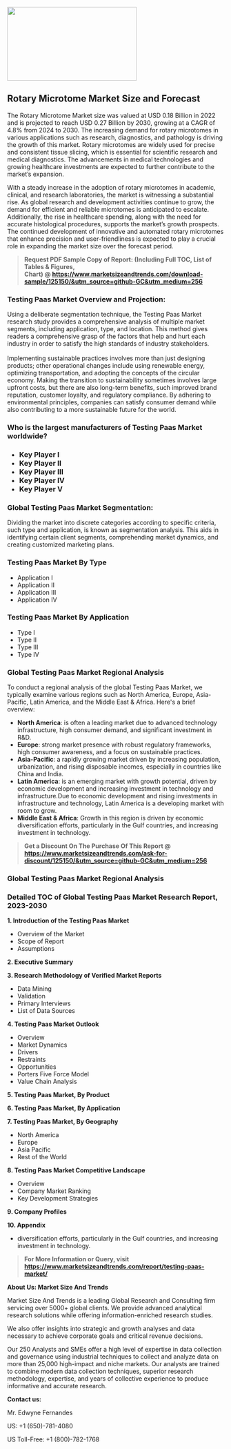 <p><img class="alignnone size-medium wp-image-20088" src="https://ffe5etoiles.com/wp-content/uploads/2024/12/MST1-300x171.png" alt="" width="300" height="171" /></p><h2>Rotary Microtome Market Size and Forecast</h2><p>The Rotary Microtome Market size was valued at USD 0.18 Billion in 2022 and is projected to reach USD 0.27 Billion by 2030, growing at a CAGR of 4.8% from 2024 to 2030. The increasing demand for rotary microtomes in various applications such as research, diagnostics, and pathology is driving the growth of this market. Rotary microtomes are widely used for precise and consistent tissue slicing, which is essential for scientific research and medical diagnostics. The advancements in medical technologies and growing healthcare investments are expected to further contribute to the market’s expansion.</p><p>With a steady increase in the adoption of rotary microtomes in academic, clinical, and research laboratories, the market is witnessing a substantial rise. As global research and development activities continue to grow, the demand for efficient and reliable microtomes is anticipated to escalate. Additionally, the rise in healthcare spending, along with the need for accurate histological procedures, supports the market’s growth prospects. The continued development of innovative and automated rotary microtomes that enhance precision and user-friendliness is expected to play a crucial role in expanding the market size over the forecast period.</p></p><blockquote id="" class=""><strong>Request PDF Sample Copy of Report: (Including Full TOC, List of Tables &amp; Figures, Chart)&nbsp;@&nbsp;<strong><a href="https://www.marketsizeandtrends.com/download-sample/125150/&utm_source=github-GC&utm_medium=256" target="_blank">https://www.marketsizeandtrends.com/download-sample/125150/&utm_source=github-GC&utm_medium=256</a></strong></strong></blockquote><h3 id="" class="">Testing Paas Market&nbsp;Overview and Projection:</h3><p id="" class="">Using a deliberate segmentation technique, the Testing Paas Market research study provides a comprehensive analysis of multiple market segments, including application, type, and location. This method gives readers a comprehensive grasp of the factors that help and hurt each industry in order to satisfy the high standards of industry stakeholders. <br /> <br />Implementing sustainable practices involves more than just designing products; other operational changes include using renewable energy, optimizing transportation, and adopting the concepts of the circular economy. Making the transition to sustainability sometimes involves large upfront costs, but there are also long-term benefits, such improved brand reputation, customer loyalty, and regulatory compliance. By adhering to environmental principles, companies can satisfy consumer demand while also contributing to a more sustainable future for the world.</p><h3 id="" class="">Who is the largest manufacturers of&nbsp;Testing Paas Market worldwide?</h3><h3 class=""><p><ul><li>Key Player I </li><li> Key Player II </li><li> Key Player III </li><li> Key Player IV </li><li> Key Player V</li></ul></p></h3><h3 id="" class="">Global&nbsp;Testing Paas Market Segmentation:</h3><p id="" class="">Dividing the market into discrete categories according to specific criteria, such type and application, is known as segmentation analysis. This aids in identifying certain client segments, comprehending market dynamics, and creating customized marketing plans.</p><h3 id="" class="">Testing Paas Market&nbsp;By Type</h3><p><p><ul><li>Application I </li><li> Application II </li><li> Application III </li><li> Application IV</p></li></ul></p></p><h3 id="" class="">Testing Paas Market&nbsp;By Application</h3><p class=""><p><ul><li>Type I </li><li> Type II </li><li> Type III </li><li> Type IV</li></ul></p></p><h3 id="" class="">Global Testing Paas Market Regional Analysis</h3><p id="" class="">To conduct a regional analysis of the global Testing Paas Market, we typically examine various regions such as North America, Europe, Asia-Pacific, Latin America, and the Middle East &amp; Africa. Here's a brief overview:</p><ul><li><strong>North America</strong>: is often a leading market due to advanced technology infrastructure, high consumer demand, and significant investment in R&amp;D.</li><li><strong>Europe</strong>: strong market presence with robust regulatory frameworks, high consumer awareness, and a focus on sustainable practices.</li><li><strong>Asia-Pacific</strong>: a rapidly growing market driven by increasing population, urbanization, and rising disposable incomes, especially in countries like China and India.</li><li><strong>Latin America</strong>: is an emerging market with growth potential, driven by economic development and increasing investment in technology and infrastructure.Due to economic development and rising investments in infrastructure and technology, Latin America is a developing market with room to grow.</li><li><strong>Middle East &amp; Africa</strong>: Growth in this region is driven by economic diversification efforts, particularly in the Gulf countries, and increasing investment in technology.</li></ul><blockquote id="" class=""><strong>Get a Discount On The Purchase Of This Report @ <strong><a href="https://www.marketsizeandtrends.com/ask-for-discount/125150/&utm_source=github-GC&utm_medium=256" target="_blank">https://www.marketsizeandtrends.com/ask-for-discount/125150/&utm_source=github-GC&utm_medium=256</a></strong></strong></blockquote><h3 id="" class="">Global Testing Paas Market Regional Analysis</h3><h3 id="" class="">Detailed TOC of Global Testing Paas Market Research Report, 2023-2030</h3><p id="" class=""><strong>1. Introduction of the Testing Paas Market</strong></p><ul><li>Overview of the Market</li><li>Scope of Report</li><li>Assumptions</li></ul><p id="" class=""><strong>2. Executive Summary</strong></p><p id="" class=""><strong>3. Research Methodology of Verified Market Reports</strong></p><ul><li>Data Mining</li><li>Validation</li><li>Primary Interviews</li><li>List of Data Sources</li></ul><p id="" class=""><strong>4. Testing Paas Market Outlook</strong></p><ul><li>Overview</li><li>Market Dynamics</li><li>Drivers</li><li>Restraints</li><li>Opportunities</li><li>Porters Five Force Model</li><li>Value Chain Analysis</li></ul><p id="" class=""><strong>5. Testing Paas Market, By Product</strong></p><p id="" class=""><strong>6. Testing Paas Market, By Application</strong></p><p id="" class=""><strong>7. Testing Paas Market, By Geography</strong></p><ul><li>North America</li><li>Europe</li><li>Asia Pacific</li><li>Rest of the World</li></ul><p id="" class=""><strong>8. Testing Paas Market Competitive Landscape</strong></p><ul><li>Overview</li><li>Company Market Ranking</li><li>Key Development Strategies</li></ul><p id="" class=""><strong>9. Company Profiles</strong></p><p id="" class=""><strong>10. Appendix</strong></p><ul><li>diversification efforts, particularly in the Gulf countries, and increasing investment in technology.</li></ul><blockquote id="" class=""><strong>For More Information or Query, visit <strong><strong><a href="https://www.marketsizeandtrends.com/report/testing-paas-market/" target="_blank">https://www.marketsizeandtrends.com/report/testing-paas-market/</a></strong></strong></strong></blockquote><p id="" class=""><strong>About Us: Market Size And Trends</strong></p><p id="" class="">Market Size And Trends is a leading Global Research and Consulting firm servicing over 5000+ global clients. We provide advanced analytical research solutions while offering information-enriched research studies.</p><p id="" class="">We also offer insights into strategic and growth analyses and data necessary to achieve corporate goals and critical revenue decisions.</p><p id="" class="">Our 250 Analysts and SMEs offer a high level of expertise in data collection and governance using industrial techniques to collect and analyze data on more than 25,000 high-impact and niche markets. Our analysts are trained to combine modern data collection techniques, superior research methodology, expertise, and years of collective experience to produce informative and accurate research.</p><p id="" class=""><strong>Contact us:</strong></p><p id="" class="">Mr. Edwyne Fernandes</p><p id="" class="">US: +1 (650)-781-4080</p><p id="" class="">US Toll-Free: +1 (800)-782-1768</p>
